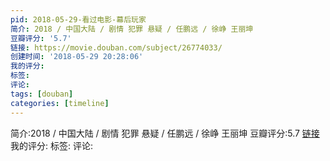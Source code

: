 ```yaml
---
pid: 2018-05-29-看过电影-幕后玩家
简介: 2018 / 中国大陆 / 剧情 犯罪 悬疑 / 任鹏远 / 徐峥 王丽坤
豆瓣评分: '5.7'
链接: https://movie.douban.com/subject/26774033/
创建时间: '2018-05-29 20:28:06'
我的评分:
标签:
评论:
tags: [douban]
categories: [timeline]
---
```

简介:2018 / 中国大陆 / 剧情 犯罪 悬疑 / 任鹏远 / 徐峥 王丽坤
豆瓣评分:5.7
[链接](https://movie.douban.com/subject/26774033/)
我的评分:
标签:
评论:
